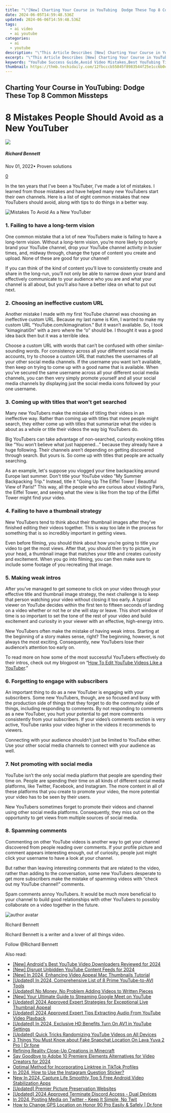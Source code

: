 ```yaml
---
title: "\"[New] Charting Your Course in YouTubing  Dodge These Top 8 Common Missteps!\""
date: 2024-06-05T14:59:48.536Z
updated: 2024-06-06T14:59:48.536Z
tags:
  - ai video
  - ai youtube
categories:
  - ai
  - youtube
description: "\"This Article Describes [New] Charting Your Course in YouTubing: Dodge These Top 8 Common Missteps!\""
excerpt: "\"This Article Describes [New] Charting Your Course in YouTubing: Dodge These Top 8 Common Missteps!\""
keywords: "YouTube Success Guide,Avoid Video Mistakes,Best YouTubing Tips,Creative Content Strategies,Engaging Video Audiences,SEO for Videos,Top 8 Missteps Fix"
thumbnail: https://thmb.techidaily.com/12fbcccb55845f8983544f25e1cc6b0c0aa528d408cbc232f59c597fcdf5f91a.png
---
```


## Charting Your Course in YouTubing: Dodge These Top 8 Common Missteps

# 8 Mistakes People Should Avoid as a New YouTuber

![](https://images.wondershare.com/filmora/article-images/richard-bennett.jpg)

##### Richard Bennett

 Nov 01, 2022• Proven solutions

[0](#commentsBoxSeoTemplate)

In the ten years that I’ve been a YouTuber, I’ve made a lot of mistakes. I learned from those mistakes and have helped many new YouTubers start their own channels. Here is a list of eight common mistakes that new YouTubers should avoid, along with tips to do things in a better way.

![Mistakes To Avoid As a New YouTuber](https://images.wondershare.com/filmora/mistakes-to-avoid-as-a-new-youtuber.jpg)

###  

### 1\. Failing to have a long-term vision

One common mistake that a lot of new YouTubers make is failing to have a long-term vision. Without a long-term vision, you’re more likely to poorly brand your YouTube channel, drop your YouTube channel activity in busier times, and, midway through, change the type of content you create and upload. None of these are good for your channel!

If you can think of the kind of content you’ll love to consistently create and share in the long-run, you’ll not only be able to narrow down your brand and effectively communicate to your audience who you are and what your channel is all about, but you’ll also have a better idea on what to put out next.

### 2\. Choosing an ineffective custom URL

Another mistake I made with my first YouTube channel was choosing an ineffective custom URL. Because my last name is Kim, I wanted to make my custom URL “YouTube.com/kimagination.” But it wasn’t available. So, I took “kimaginati0n” with a zero where the “o” should be. I thought it was a good idea back then but it was a terrible idea.

Choose a custom URL with words that can’t be confused with other similar-sounding words. For consistency across all your different social media accounts, try to choose a custom URL that matches the usernames of all your other social media channels. If the username you want isn’t available, then keep on trying to come up with a good name that is available. When you’ve secured the same username across all your different social media channels, you can then very simply promote yourself and all your social media channels by displaying just the social media icons followed by your one username.

### 3\. Coming up with titles that won't get searched

Many new YouTubers make the mistake of titling their videos in an ineffective way. Rather than coming up with titles that more people might search, they either come up with titles that summarize what the video is about as a whole or title their videos the way big YouTubers do.

Big YouTubers can take advantage of non-searched, curiosity evoking titles like “You won’t believe what just happened…” because they already have a huge following. Their channels aren’t depending on getting discovered through search. But yours is. So come up with titles that people are actually searching.

As an example, let's suppose you vlogged your time backpacking around Europe last summer. Don't title your YouTube video "My Summer Backpacking Trip." Instead, title it "Going Up The Eiffel Tower | Beautiful View of Paris!" This way, all the people who are curious about visiting Paris, the Eiffel Tower, and seeing what the view is like from the top of the Eiffel Tower might find your video.

### 4\. Failing to have a thumbnail strategy

New YouTubers tend to think about their thumbnail images after they’ve finished editing their videos together. This is way too late in the process for something that is so incredibly important in getting views.

Even before filming, you should think about how you’re going to title your video to get the most views. After that, you should then try to picture, in your head, a thumbnail image that matches your title and creates curiosity and excitement. When you go into filming, you can then make sure to include some footage of you recreating that image.

### 5\. Making weak intros

After you’ve managed to get someone to click on your video through your effective title and thumbnail image strategy, the next challenge is to keep that person watching your video without closing it too early. A typical viewer on YouTube decides within the first ten to fifteen seconds of landing on a video whether or not he or she will stay or leave. This short window of time is so important to set the tone of the rest of your video and build excitement and curiosity in your viewer with an effective, high-energy intro.

New YouTubers often make the mistake of having weak intros. Starting at the beginning of a story makes sense, right? The beginning, however, is not always the most exciting. Consequently, new YouTubers lose their audience’s attention too early on.

To read more on how some of the most successful YouTubers effectively do their intros, check out my blogpost on “[How To Edit YouTube Videos Like a YouTuber](https://tools.techidaily.com/wondershare/filmora/download/).”

### 6\. Forgetting to engage with subscribers

An important thing to do as a new YouTuber is engaging with your subscribers. Some new YouTubers, though, are so focused and busy with the production side of things that they forget to do the community side of things, including responding to comments. By not responding to comments as a new YouTuber, you hurt your potential to get more comments consistently from your subscribers. If your video’s comments section is very active, YouTube ranks your video higher in the videos it recommends to viewers.

Connecting with your audience shouldn’t just be limited to YouTube either. Use your other social media channels to connect with your audience as well.

### 7\. Not promoting with social media

YouTube isn’t the only social media platform that people are spending their time on. People are spending their time on all kinds of different social media platforms, like Twitter, Facebook, and Instagram. The more content in all of these platforms that you create to promote your video, the more potential your video has to be seen by their users.

New YouTubers sometimes forget to promote their videos and channel using other social media platforms. Consequently, they miss out on the opportunity to get views from multiple sources of social media.

### 8\. Spamming comments

Commenting on other YouTube videos is another way to get your channel discovered from people reading over comments. If your profile picture and comment appears interesting enough, out of curiosity, people just might click your username to have a look at your channel.

But rather than leaving interesting comments that are related to the video, rather than adding to the conversation, some new YouTubers desperate to get more subscribers make the mistake of spamming videos with “check out my YouTube channel!” comments.

Spam comments annoy YouTubers. It would be much more beneficial to your channel to build good relationships with other YouTubers to possibly collaborate on a video together in the future.

![author avatar](https://images.wondershare.com/filmora/article-images/richard-bennett.jpg)

Richard Bennett

Richard Bennett is a writer and a lover of all things video.

Follow @Richard Bennett

<span class="atpl-alsoreadstyle">Also read:</span>
<div><ul>
<li><a href="https://facebook-video-share.techidaily.com/new-androids-best-youtube-video-downloaders-reviewed-for-2024/"><u>[New] Android's Best YouTube Video Downloaders Reviewed for 2024</u></a></li>
<li><a href="https://facebook-video-share.techidaily.com/new-disrupt-unbidden-youtube-content-feeds-for-2024/"><u>[New] Disrupt Unbidden YouTube Content Feeds for 2024</u></a></li>
<li><a href="https://facebook-video-share.techidaily.com/new-in-2024-enhancing-video-appeal-mac-thumbnails-tutorial/"><u>[New] In 2024, Enhancing Video Appeal  Mac Thumbnails Tutorial</u></a></li>
<li><a href="https://facebook-video-share.techidaily.com/updated-in-2024-comprehensive-list-of-8-prime-youtube-to-avi-tools/"><u>[Updated] In 2024, Comprehensive List of 8 Prime YouTube-to-AVI Tools</u></a></li>
<li><a href="https://facebook-video-share.techidaily.com/updated-no-money-no-problem-adding-videos-to-written-pieces/"><u>[Updated] No Money, No Problem  Adding Videos to Written Pieces</u></a></li>
<li><a href="https://facebook-video-share.techidaily.com/new-your-ultimate-guide-to-streaming-google-meet-on-youtube/"><u>[New] Your Ultimate Guide to Streaming Google Meet on YouTube</u></a></li>
<li><a href="https://facebook-video-share.techidaily.com/updated-2024-approved-expert-strategies-for-exceptional-live-thumbnail-appeal/"><u>[Updated] 2024 Approved  Expert Strategies for Exceptional Live Thumbnail Appeal</u></a></li>
<li><a href="https://facebook-video-share.techidaily.com/updated-2024-approved-expert-tips-extracting-audio-from-youtube-video-playback/"><u>[Updated] 2024 Approved  Expert Tips  Extracting Audio From YouTube Video Playback</u></a></li>
<li><a href="https://facebook-video-share.techidaily.com/updated-in-2024-exclusive-hd-benefits-turn-on-av1-in-youtube-settings/"><u>[Updated] In 2024, Exclusive HD Benefits  Turn On AV1 in YouTube Settings</u></a></li>
<li><a href="https://facebook-video-share.techidaily.com/updated-quick-tricks-randomizing-youtube-videos-on-all-devices/"><u>[Updated] Quick Tricks  Randomizing YouTube Videos on All Devices</u></a></li>
<li><a href="https://location-social.techidaily.com/3-things-you-must-know-about-fake-snapchat-location-on-lava-yuva-2-pro-drfone-by-drfone-virtual-android/"><u>3 Things You Must Know about Fake Snapchat Location On Lava Yuva 2 Pro | Dr.fone</u></a></li>
<li><a href="https://extra-tips.techidaily.com/refining-reality-close-up-creations-in-minecraft/"><u>Refining Reality  Close-Up Creations in Minecraft</u></a></li>
<li><a href="https://ai-video-tools.techidaily.com/say-goodbye-to-adobe-10-premiere-elements-alternatives-for-video-creators-for-2024/"><u>Say Goodbye to Adobe 10 Premiere Elements Alternatives for Video Creators for 2024</u></a></li>
<li><a href="https://extra-tips.techidaily.com/optimal-method-for-incorporating-linktree-in-tiktok-profiles/"><u>Optimal Method for Incorporating Linktree in TikTok Profiles</u></a></li>
<li><a href="https://instagram-video-recordings.techidaily.com/in-2024-how-to-use-the-instagram-question-sticker/"><u>In 2024, How to Use the Instagram Question Sticker?</u></a></li>
<li><a href="https://video-content-creator.techidaily.com/new-in-2024-capture-life-smoothly-top-5-free-android-video-stabilization-apps/"><u>New In 2024, Capture Life Smoothly Top 5 Free Android Video Stabilization Apps</u></a></li>
<li><a href="https://extra-guidance.techidaily.com/updated-premier-picture-preservation-websites/"><u>[Updated] Premier Picture Preservation Websites</u></a></li>
<li><a href="https://discord-videos.techidaily.com/updated-2024-approved-terminate-discord-access-dual-devices/"><u>[Updated] 2024 Approved  Terminate Discord Access - Dual Devices</u></a></li>
<li><a href="https://twitter-videos.techidaily.com/in-2024-posting-media-on-twitter-keep-it-simple-no-twit/"><u>In 2024, Posting Media on Twitter - Keep It Simple, No Twit</u></a></li>
<li><a href="https://location-social.techidaily.com/how-to-change-gps-location-on-honor-90-pro-easily-and-safely-drfone-by-drfone-virtual-android/"><u>How to Change GPS Location on Honor 90 Pro Easily & Safely | Dr.fone</u></a></li>
</ul></div>

<ins class="adsbygoogle"
      style="display:block"
      data-ad-client="ca-pub-7571918770474297"
      data-ad-slot="8358498916"
      data-ad-format="auto"
      data-full-width-responsive="true"></ins>